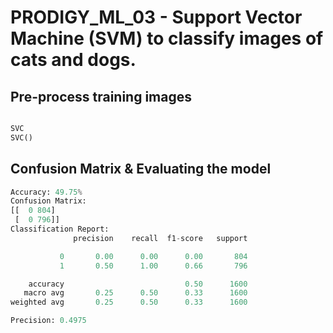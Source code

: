 # PRODIGY_ML_03 - Support Vector Machine (SVM) to classify images of cats and dogs.

## Pre-process training images
```python

SVC
SVC()
```
## Confusion Matrix & Evaluating the model
```python
Accuracy: 49.75%
Confusion Matrix:
[[  0 804]
 [  0 796]]
Classification Report:
              precision    recall  f1-score   support

           0       0.00      0.00      0.00       804
           1       0.50      1.00      0.66       796

    accuracy                           0.50      1600
   macro avg       0.25      0.50      0.33      1600
weighted avg       0.25      0.50      0.33      1600

Precision: 0.4975
```
